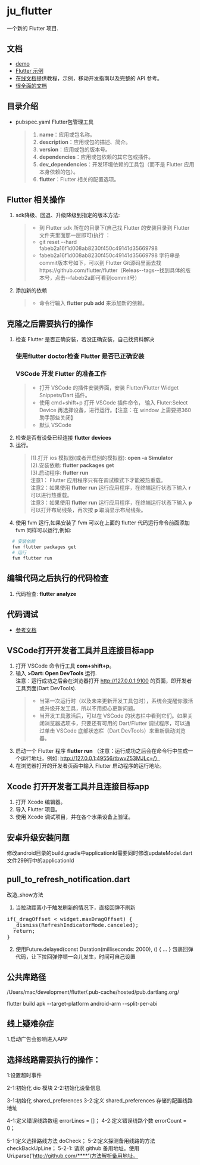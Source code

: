 # ju_flutter
一个新的 Flutter 项目.

## 文档
- [demo](https://flutter.dev/docs/get-started/codelab)
- [Flutter 示例](https://flutter.dev/docs/cookbook)
- [在线文档](https://flutter.dev/docs)提供教程，示例，移动开发指南以及完整的 API 参考。
- [很全面的文档](https://github.com/flutterchina/flutter-in-action/blob/master/docs/SUMMARY.md)

## 目录介绍
* pubspec.yaml Flutter包管理工具
    >1. **name**：应用或包名称。
    >2. **description**：应用或包的描述、简介。
    >3. **version**：应用或包的版本号。
    >4. **dependencies**：应用或包依赖的其它包或插件。
    >5. **dev_dependencies**：开发环境依赖的工具包（而不是 Flutter 应用本身依赖的包）。
    >6. **flutter**：Flutter 相关的配置选项。

## Flutter 相关操作
1. sdk降级、回退、升级降级到指定的版本方法:
    >* 到 Flutter sdk 所在的目录下(自己找 Flutter 的安装目录到 Flutter 文件夹里面那一层即可)执行 ：
    >* git reset --hard fabeb2a16f1d008ab8230f450c49141d35669798
    >* fabeb2a16f1d008ab8230f450c49141d35669798 字符串是commit版本号如下，可以到 Flutter Git源码里面去找https://github.com/flutter/flutter（Releas--tags--找到具体的版本号，点击--fabeb2a即可看到commit号）
2. 添加新的依赖
    >* 命令行输入 **flutter pub add** 来添加新的依赖。

## 克隆之后需要执行的操作
1. 检查 Flutter 是否正确安装，若没正确安装，自己找资料解决
    ### 使用**flutter doctor**检查 Flutter 是否已正确安装
    ### VSCode 开发 Flutter 的准备工作
    >* 打开 VSCode 的插件安装界面，安装 Flutter/Flutter Widget Snippets/Dart 插件。
    >* 使用 cmd+shift+p 打开 VSCode 插件命令， 输入 Fluter:Select Device 再选择设备，进行运行。【注意：在 window 上需要把360助手那些关闭】
    >* 默认 VSCode 
2. 检查是否有设备已经连接
  **flutter devices**
3. 运行。<br>
    >(1).打开 ios 模拟器(或者开启别的模拟器): **open -a Simulator**<br/>
    >(2).安装依赖: **flutter packages get**<br/>
    >(3).启动程序: **flutter run**<br/>
    >注意1： Flutter 应用程序只有在调试模式下才能被热重载。<br/>
    >注意2：如果使用  **flutter run** 运行应用程序，在终端运行状态下输入 **r** 可以进行热重载。<br/>
    >注意3：如果使用  **flutter run** 运行应用程序，在终端运行状态下输入 **p** 可以打开布局线条，再次按 **p** 取消显示布局线条。
4. 使用 fvm 运行,如果安装了 fvm 可以在上面的 flutter 代码运行命令前面添加 fvm 同样可以运行,例如:
```bash
  # 安装依赖
  fvm flutter packages get
  # 运行
  fvm flutter run
```

## 编辑代码之后执行的代码检查
1. 代码检查: **flutter analyze**

## 代码调试
- [参考文档](https://github.com/flutterchina/flutter-in-action/blob/master/docs/chapter2/flutter_app_debug.md)

## VSCode打开开发者工具并且连接目标app
1. 打开 VSCode 命令行工具 **com+shift+p**。
2. 输入 **>Dart: Open DevTools** 运行.<br/>
  注意：运行成功之后会在浏览器打开 http://127.0.0.1:9100 的页面，即开发者工具页面(Dart DevTools).
    >* 当第一次运行时（以及未来更新开发工具包时），系统会提醒你激活或升级开发工具，所以不用担心更新问题。
    >* 当开发工具激活后，可以在 VSCode 的状态栏中看到它们。如果关闭浏览器选项卡，只要还有可用的 Dart/Flutter 调试程序，可以通过单击 VSCode 底部状态栏（Dart DevTools）来重新启动浏览器。
3. 启动一个 Flutter 程序 **flutter run** （注意：运行成功之后会在命令行中生成一个运行地址，例如: http://127.0.0.1:49556/tbwvZ53MJLc=/）
4. 在浏览器打开的开发者页面中输入 Flutter 启动程序的运行地址。

## Xcode 打开开发者工具并且连接目标app
1. 打开 Xcode 编辑器。
2. 导入 Flutter 项目。
3. 使用 Xcode 调试项目，并在各个水果设备上验证。

## 安卓升级安装问题
修改android目录的build.gradle中applicationId需要同时修改updateModel.dart文件299行中的applicationId

## pull_to_refresh_notification.dart
改造_show方法
1. 当拉动距离小于触发刷新的情况下，直接回弹不刷新
<pre>
if(_dragOffset < widget.maxDragOffset) {
  _dismiss(RefreshIndicatorMode.canceled);
  return;
} 
</pre>
2. 使用Future.delayed(const Duration(milliseconds: 2000), () { ... } 包裹回弹代码，让下拉回弹停顿一会儿发生，时间可自己设置

## 公共库路径
/Users/mac/development/flutter/.pub-cache/hosted/pub.dartlang.org/

flutter build apk --target-platform  android-arm --split-per-abi

## 线上疑难杂症
1.启动广告会影响进入APP

## 选择线路需要执行的操作：
1:设置超时事件

2-1:初始化 dio 模块
2-2:初始化设备信息

3-1:初始化 shared_preferences
3-2:定义 shared_preferences 存储的配置线路地址

4-1:定义错误线路数组 errorLines = []；
4-2:定义错误线路个数 errorCount = 0；

5-1:定义选择路线方法 doCheck；
5-2:定义探测备用线路的方法 checkBackUpLine；
5-2-1: 请求 github 备用地址。使用 Uri.parse('http://github.com/****')方法解析备用地址。



